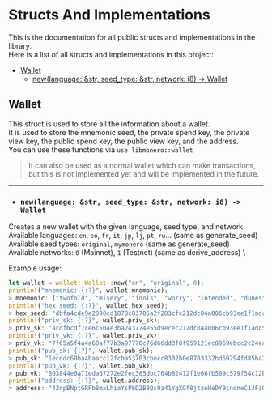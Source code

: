 # Structs And Implementations

This is the documentation for all public structs and implementations in the library. \
Here is a list of all structs and implementations in this project:

- [Wallet](#wallet)
    - [new(language: &str, seed_type: &str, network: i8) -> Wallet](#newlanguage-str-seed_type-str-network-i8---wallet)

## Wallet

This struct is used to store all the information about a wallet. \
It is used to store the mnemonic seed, the private spend key, the private view key, the public spend key, the public view key, and the address. \
You can use these functions via `use libmonero::wallet`
> It can also be used as a normal wallet which can make transactions, but this is not implemented yet and will be implemented in the future.

---

- ### `new(language: &str, seed_type: &str, network: i8) -> Wallet`

Creates a new wallet with the given language, seed type, and network. \
Available languages: `en`, `eo`, `fr`, `it`, `jp`, `lj`, `pt`, `ru`... (same as generate_seed) \
Available seed types: `original`, `mymonero` (same as generate_seed) \
Available networks: `0` (Mainnet), `1` (Testnet) (same as derive_address) \

Example usage:
```rust
let wallet = wallet::Wallet::new("en", "original", 0);
println!("mnemonic: {:?}", wallet.mnemonic);
> mnemonic: ["twofold", "misery", "idols", "worry", "intended", "dunes", "vain", "unwind", "bounced", "enigma", "mural", "asked", "degrees", "react", "nautical", "nomad", "utensils", "remedy", "hockey", "corrode", "eternal", "dizzy", "rally", "jabbed", "utensils"]
println!("hex_seed: {:?}", wallet.hex_seed);
> hex_seed: "dbfa4cde9e2890cd1878c83705a2f283cfc212dc84a006cb93ee1f1adc5814bc"
println!("priv_sk: {:?}", wallet.priv_sk);
> priv_sk: "acdfbcdf7ce6c504e3ba243774e55d9ecec212dc84a006cb93ee1f1adc58140c"
println!("priv_vk: {:?}", wallet.priv_vk);
> priv_vk: "7f65a5f4a4a68af77b3a97770c76d66dd3f8f959121ec8969ebcc2c24ea8e80f"
println!("pub_sk: {:?}", wallet.pub_sk);
> pub_sk: "1ecddc60ba4baacc12fcba53703cbecc8302b0e8703332bd69294fd85ba26ede"
println!("pub_vk: {:?}", wallet.pub_vk);
> pub_vk: "803844e0a71eda67272e2fec385dbc764b82412f1e66fb509c579f54c12b8106"
println!("address: {:?}", wallet.address);
> address: "42npBNptGRPb8mxLhiaYsPbD2B8Qs9z41YgXGf8jtzeHeDY9cndneC1JFiQB5dn291LncLYaje1WaEV2Si65FDsn1kqvwAy"
```
